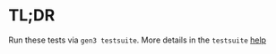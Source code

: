 # TL;DR

Run these tests via `gen3 testsuite`.  More details in the `testsuite` [help](../../doc/testsuite.md)
